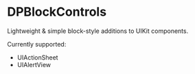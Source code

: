 DPBlockControls
=========
Lightweight & simple block-style additions to UIKit components.

Currently supported:
- UIActionSheet
- UIAlertView
